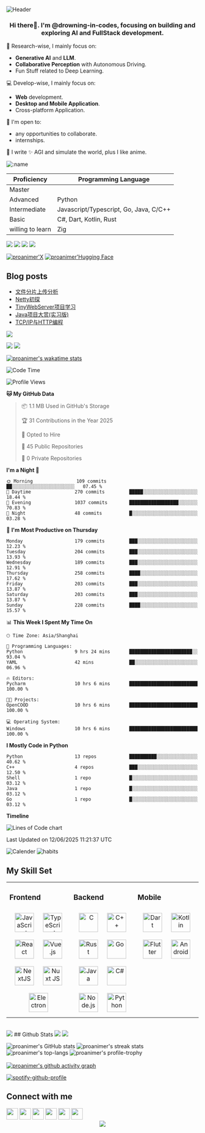 
![Header](./github-header-image.png)


### <div align="center">Hi there👋. I'm @drowning-in-codes, focusing on building and exploring AI and FullStack development.</div>  

🏫 Research-wise, I mainly focus on:
- **Generative AI** and **LLM**.
- **Collaborative Perception** with Autonomous Driving.
- Fun Stuff related to Deep Learning.

💻 Develop-wise, I mainly focus on: 
- **Web** development.  
- **Desktop and Mobile Application**.
- Cross-platform Application.

👐 I'm open to:
- any opportunities to collaborate.
- internships.

🍙 I write 
✨ AGI and simulate the world, plus I like anime.  
  
![:name](https://count.getloli.com/get/@:proanimer.github.readme)

 | Proficiency | Programming Language |
|--------------|------|
| Master       |  |
| Advanced      | Python |
| Intermediate         | Javascript/Typescript, Go, Java, C/C++   |
| Basic         | C#, Dart, Kotlin, Rust  |
| willing to learn         |  Zig  |
<div>
  <a href="http://sekyoro.top"><img src="https://img.shields.io/badge/Blog-sekyoro.top-brightgreen" /></a>
  <a href="http://www.proanimer.com"><img src="https://img.shields.io/badge/website-proanimer.com-blue" /></a>
  <pciture> <img src="https://stats.justsong.cn/api//website/?url=http://www.sekyoro.top/&style=flat&logo=Hexo"> <img src="https://komarev.com/ghpvc/?username=drowning-in-codes&&style=flat-square"  /></pciture>
  
  [![proanimer'X](https://img.shields.io/badge/proanimer'X-%23000000.svg?logo=X&logoColor=white)](https://x.com/proanimer)
  [![proanimer'Hugging Face](https://img.shields.io/badge/proanimer'Hugging%20Face-FFD21E?logo=huggingface&logoColor=000)](https://huggingface.co/proanimer)
</div>

## Blog posts
<!-- BLOG-POST-LIST:START -->
- [文件分片上传分析](https://www.sekyoro.top/2025/05/12/%E6%96%87%E4%BB%B6%E5%88%86%E7%89%87%E4%B8%8A%E4%BC%A0%E5%88%86%E6%9E%90/)
- [Netty初探](https://www.sekyoro.top/2025/05/08/Netty%E5%88%9D%E6%8E%A2/)
- [TinyWebServer项目学习](https://www.sekyoro.top/2025/03/20/TinyHttpServer%E9%A1%B9%E7%9B%AE%E5%AD%A6%E4%B9%A0/)
- [Java项目大赏&lpar;实习版&rpar;](https://www.sekyoro.top/2025/03/20/Java%E9%A1%B9%E7%9B%AE%E5%A4%A7%E8%B5%8F-%E5%AE%9E%E4%B9%A0%E7%89%88/)
- [TCP/IP与HTTP编程](https://www.sekyoro.top/2025/03/12/TCP-IP%E4%B8%8EHTTP%E7%BC%96%E7%A8%8B/)
<!-- BLOG-POST-LIST:END -->

<pciture><img src="./github-metrics.svg"/></pciture>
<br/> 

<picture><img src="./ayanami.png"/></picture>
<picture><img src="./metrics.plugin.anilist.svg"/></picture>

[![proanimer's wakatime stats](https://github-readme-stats.vercel.app/api/wakatime?username=proanimer&range=last_7_days)](https://github.com/drowning-in-codes/drowning-in-codes)

<!--START_SECTION:waka-->
![Code Time](http://img.shields.io/badge/Code%20Time-2%2C557%20hrs%2047%20mins-blue)

![Profile Views](http://img.shields.io/badge/Profile%20Views-5-blue)

**🐱 My GitHub Data** 

> 📦 1.1 MB Used in GitHub's Storage 
 > 
> 🏆 31 Contributions in the Year 2025
 > 
> 💼 Opted to Hire
 > 
> 📜 45 Public Repositories 
 > 
> 🔑 0 Private Repositories 
 > 
**I'm a Night 🦉** 

```text
🌞 Morning                109 commits         ██░░░░░░░░░░░░░░░░░░░░░░░   07.45 % 
🌆 Daytime                270 commits         █████░░░░░░░░░░░░░░░░░░░░   18.44 % 
🌃 Evening                1037 commits        ██████████████████░░░░░░░   70.83 % 
🌙 Night                  48 commits          █░░░░░░░░░░░░░░░░░░░░░░░░   03.28 % 
```
📅 **I'm Most Productive on Thursday** 

```text
Monday                   179 commits         ███░░░░░░░░░░░░░░░░░░░░░░   12.23 % 
Tuesday                  204 commits         ███░░░░░░░░░░░░░░░░░░░░░░   13.93 % 
Wednesday                189 commits         ███░░░░░░░░░░░░░░░░░░░░░░   12.91 % 
Thursday                 258 commits         ████░░░░░░░░░░░░░░░░░░░░░   17.62 % 
Friday                   203 commits         ███░░░░░░░░░░░░░░░░░░░░░░   13.87 % 
Saturday                 203 commits         ███░░░░░░░░░░░░░░░░░░░░░░   13.87 % 
Sunday                   228 commits         ████░░░░░░░░░░░░░░░░░░░░░   15.57 % 
```


📊 **This Week I Spent My Time On** 

```text
🕑︎ Time Zone: Asia/Shanghai

💬 Programming Languages: 
Python                   9 hrs 24 mins       ███████████████████████░░   93.04 % 
YAML                     42 mins             ██░░░░░░░░░░░░░░░░░░░░░░░   06.96 % 

🔥 Editors: 
Pycharm                  10 hrs 6 mins       █████████████████████████   100.00 % 

🐱‍💻 Projects: 
OpenCOOD                 10 hrs 6 mins       █████████████████████████   100.00 % 

💻 Operating System: 
Windows                  10 hrs 6 mins       █████████████████████████   100.00 % 
```

**I Mostly Code in Python** 

```text
Python                   13 repos            ██████████░░░░░░░░░░░░░░░   40.62 % 
C++                      4 repos             ███░░░░░░░░░░░░░░░░░░░░░░   12.50 % 
Shell                    1 repo              █░░░░░░░░░░░░░░░░░░░░░░░░   03.12 % 
Java                     1 repo              █░░░░░░░░░░░░░░░░░░░░░░░░   03.12 % 
Go                       1 repo              █░░░░░░░░░░░░░░░░░░░░░░░░   03.12 % 
```



**Timeline**

![Lines of Code chart](https://raw.githubusercontent.com/drowning-in-codes/drowning-in-codes/main/assets/bar_graph.png)


 Last Updated on 12/06/2025 11:21:37 UTC
<!--END_SECTION:waka-->

![Calender](./metrics.plugin.calendar.svg)
![habits](././metrics.plugin.habits.facts.svg)


## My Skill Set  
<table><tr><td valign="top" width="33%">

### Frontend  
<div align="center">  
<a href="https://www.javascript.com/" target="_blank"><img style="margin: 10px" src="https://profilinator.rishav.dev/skills-assets/javascript-original.svg" alt="JavaScript" height="50" /></a>
<a href="https://www.typescriptlang.org/" target="_blank"><img style="margin: 10px" src="https://profilinator.rishav.dev/skills-assets/typescript-original.svg" alt="TypeScript" height="50" /></a>  
<a href="https://reactjs.org/" target="_blank"><img style="margin: 10px" src="https://profilinator.rishav.dev/skills-assets/react-original-wordmark.svg" alt="React" height="50" /></a>  
<a href="https://vuejs.org/" target="_blank"><img style="margin: 10px" src="https://profilinator.rishav.dev/skills-assets/vuejs-original-wordmark.svg" alt="Vue.js" height="50" /></a>
<a href="https://nextjs.org/" target="_blank"><img style="margin: 10px" src="https://profilinator.rishav.dev/skills-assets/nextjs.png" alt="NextJS" height="50" /></a>  
<a href="https://nuxtjs.org/" target="_blank"><img style="margin: 10px" src="https://profilinator.rishav.dev/skills-assets/nuxt.png" alt="Nuxt JS" height="50" /></a>
<a href="https://www.electronjs.org/" target="_blank"><img style="margin: 10px" src="https://profilinator.rishav.dev/skills-assets/electron-original.svg" alt="Electron" height="50" /></a> 
</div>

</td><td valign="top" width="33%">

### Backend  
<div align="center">  
<a href="https://www.cprogramming.com/" target="_blank"><img style="margin: 10px" src="https://profilinator.rishav.dev/skills-assets/c-original.svg" alt="C" height="50" /></a>  
<a href="https://www.cplusplus.com/" target="_blank"><img style="margin: 10px" src="https://profilinator.rishav.dev/skills-assets/cplusplus-original.svg" alt="C++" height="50" /></a>
<a href="https://www.rust-lang.org/" target="_blank"><img style="margin: 10px" src="https://profilinator.rishav.dev/skills-assets/rust-plain.svg" alt="Rust" height="50" /></a> 
<a href="https://go.dev/" target="_blank"><img style="margin: 10px" src="https://profilinator.rishav.dev/skills-assets/go-original.svg" alt="Go" height="50" /></a> 
<a href="https://www.java.com/" target="_blank"><img style="margin: 10px" src="https://profilinator.rishav.dev/skills-assets/java-original-wordmark.svg" alt="Java" height="50" /></a> 
<a href="https://docs.microsoft.com/en-us/dotnet/csharp/" target="_blank"><img style="margin: 10px" src="https://profilinator.rishav.dev/skills-assets/csharp-original.svg" alt="C#" height="50" /></a>  
<a href="https://nodejs.org/" target="_blank"><img style="margin: 10px" src="https://profilinator.rishav.dev/skills-assets/nodejs-original-wordmark.svg" alt="Node.js" height="50" /></a> 
<a href="https://www.python.org/" target="_blank"><img style="margin: 10px" src="https://profilinator.rishav.dev/skills-assets/python-original.svg" alt="Python" height="50" /></a>  
</div>
</td><td valign="top" width="33%">

### Mobile  
<div align="center">  
<a href="https://dart.dev/" target="_blank"><img style="margin: 10px" src="https://profilinator.rishav.dev/skills-assets/dartlang-icon.svg" alt="Dart" height="50" /></a> 
<a href="https://kotlinlang.org/" target="_blank"><img style="margin: 10px" src="https://profilinator.rishav.dev/skills-assets/kotlinlang-icon.svg" alt="Kotlin" height="50" /></a>
<a href="https://flutter.dev/" target="_blank"><img style="margin: 10px" src="https://profilinator.rishav.dev/skills-assets/flutterio-icon.svg" alt="Flutter" height="50" /></a>    
<a href="https://www.android.com/intl/en_in/" target="_blank"><img style="margin: 10px" src="https://profilinator.rishav.dev/skills-assets/android-original-wordmark.svg" alt="Android" height="50" /></a>
</div>

</td></tr></table>  
<br/>  
<picture>
  <img src="./metrics.plugin.contributors.contributions.svg"/>
</picture>
## Github Stats  
<picture>
  <img src="./metrics.plugin.stars.svg"/>
</picture>
<picture>
  <img src="./metrics.plugin.topics.icons.svg"/>
</picture>

![proanimer's GitHub stats](https://github-readme-stats.vercel.app/api?username=drowning-in-codes&show_icons=true&count_private=true&hide_border=true&theme=tokyonight)
![proanimer's streak stats](https://github-readme-streak-stats.herokuapp.com/?user=drowning-in-codes)
<br/>
![proanimer's top-langs](https://github-readme-stats.vercel.app/api/top-langs/?username=drowning-in-codes&hide_border=true)
![proanimer's profile-trophy](https://github-profile-trophy.vercel.app/?username=drowning-in-codes)
<br/>  
[![proanimer's github activity graph](https://github-readme-activity-graph.vercel.app/graph?username=drowning-in-codes&theme=dracula)](https://github.com/ashutosh00710/github-readme-activity-graph)
<br/> 

[![spotify-github-profile](https://spotify-github-profile.kittinanx.com/api/view?uid=i5xl3kzlvei96gtnf2ukn0yuu&cover_image=true&theme=default&show_offline=false&background_color=121212&interchange=false&bar_color=53b14f&bar_color_cover=false)](https://spotify-github-profile.kittinanx.com/api/view?uid=i5xl3kzlvei96gtnf2ukn0yuu&redirect=true)


## Connect with me  
<div align="left">
<a href="mailto:bukalala174@gmail.com" style="text-decoration:none" target="_blank">
  <img height="30" src = "https://img.shields.io/badge/gmail-c14438?&style=for-the-badge&logo=gmail&logoColor=white">
</a>

<a href="https://sekyoro.top/" style="text-decoration:none" target="_blank">
  <img height="30" src = "https://img.shields.io/badge/blog-00d2ff?&style=for-the-badge&logo=hexo&logoColor=white">
</a>
  
<a href="https://proanimer.com/" style="text-decoration:none" target="_blank">
  <img height="30" src = "https://img.shields.io/badge/website-D3959B?&style=for-the-badge&logo=wordpress&logoColor=white">
</a>
  
<a href="https://www.linkedin.com/in/proanimer" style="text-decoration:none" target="_blank">
  <img height="30" src="https://img.shields.io/badge/linkedin-blue.svg?&style=for-the-badge&logo=linkedin&logoColor=white" />
</a>
  
<a href="https://github.com/drowning-in-codes" style="text-decoration:none" target="_blank">
  <img height="30" src="https://img.shields.io/badge/Github-grey.svg?&style=for-the-badge&logo=Github&logoColor=white" />
</a>
  
<a href="https://x.com/proanimer" style="text-decoration:none" target="_blank">
  <img height="30" src = "https://img.shields.io/badge/Twitter-000.svg?&style=for-the-badge&logo=X&logoColor=white">
</a>
</div>  
<div align="center">
  <a href="https://www.buymeacoffee.com/bukalala172" target="_blank" style="display: inline-block;">
       <img  src="https://img.shields.io/badge/Donate-Buy%20Me%20A%20Coffee-orange.svg?style=flat-square&logo=buymeacoffee" align="center"/>
      </a>
</div>
<br />

